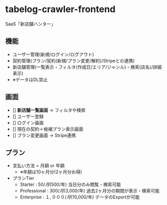 # tabelog-crawler-frontend
SaaS「新店舗ハンター」

## 機能
- ユーザー管理(新規/ログイン/ログアウト)
- 契約管理(プラン/契約(新規/プラン変更/解約)/Stripeとの連携)
- 新店舗管理(一覧表示・フィルタ(作成日/エリア/ジャンル)・検索(店名)/詳細表示)
- ※データはDL禁止

## 画面
- [] **新店舗一覧画面** -> フィルタや検索
- [] ユーザー登録
- [] ログイン画面
- [] 現在の契約＋候補プラン表示画面
- [] プラン変更画面 -> Stripe連携

## プラン
- 支払い方法 = 月額 or 年額
  - ※年額は10ヶ月分(2ヶ月分お得)
- プランTier
  - Starter : $50/月($500/年) 当日分のみ閲覧・検索可能
  - Professional : $300/月($3,000/年) 過去2ヶ月分の期間が表示・検索可能
  - Enterprise : $１,０００/月($10,000/年) データのExportが可能
